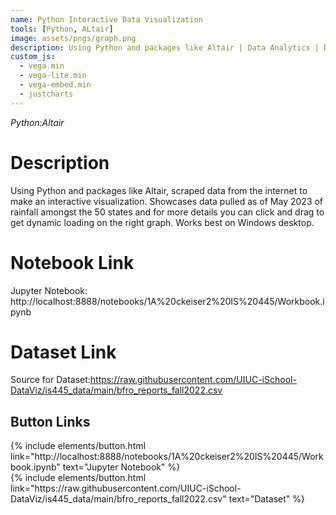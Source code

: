```yaml
---
name: Python Interactive Data Visualization
tools: [Python, ALtair]
image: assets/pngs/graph.png
description: Using Python and packages like Altair | Data Analytics | Data Visualization
custom_js:
  - vega.min
  - vega-lite.min
  - vega-embed.min
  - justcharts
---
```


*Python:Altair*

# Description

Using Python and packages like Altair, scraped data from the internet to make an interactive visualization. Showcases data pulled as of May 2023 of rainfall amongst the 50 states and for more details you can click and drag to get dynamic loading on the right graph. Works best on Windows desktop.


# Notebook Link
Jupyter Notebook: http://localhost:8888/notebooks/1A%20ckeiser2%20IS%20445/Workbook.ipynb
# Dataset Link
Source for Dataset:https://raw.githubusercontent.com/UIUC-iSchool-DataViz/is445_data/main/bfro_reports_fall2022.csv

<vegachart schema-url="{{ site.baseurl }}/assets/json/2_hw8.md" style="width: 50%"></vegachart>

## Button Links
<div class="left">
{% include elements/button.html link="http://localhost:8888/notebooks/1A%20ckeiser2%20IS%20445/Workbook.ipynb" text="Jupyter Notebook" %}
</div>

<div class="right">
{% include elements/button.html link="https://raw.githubusercontent.com/UIUC-iSchool-DataViz/is445_data/main/bfro_reports_fall2022.csv" text="Dataset" %}
</div>
